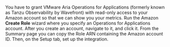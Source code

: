 You have to grant VMware Aria Operations for Applications (formerly known as Tanzu Observability by Wavefront) with read-only access to your Amazon account so that we can show you your metrics. Run the Amazon **Create Role** wizard where you specify an Operations for Applications account. After you create an account, navigate to it, and click it. From the Summary page you can copy the Role ARN containing the Amazon account ID. Then, on the Setup tab, set up the integration.
